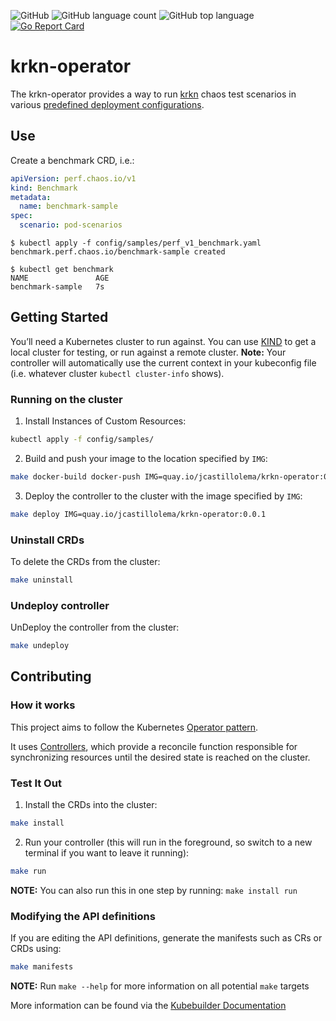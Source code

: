 ![GitHub](https://img.shields.io/github/license/josecastillolema/krkn-operator)
![GitHub language count](https://img.shields.io/github/languages/count/josecastillolema/krkn-operator)
![GitHub top language](https://img.shields.io/github/languages/top/josecastillolema/krkn-operator)
[![Go Report Card](https://goreportcard.com/badge/github.com/josecastillolema/krkn-operator)](https://goreportcard.com/report/github.com/josecastillolema/krkn-operator)

# krkn-operator
The krkn-operator provides a way to run [krkn](https://github.com/redhat-chaos/krkn) chaos test scenarios in various [predefined deployment configurations](https://github.com/redhat-chaos/krkn-hub).

## Use
Create a benchmark CRD, i.e.:
```yaml
apiVersion: perf.chaos.io/v1
kind: Benchmark
metadata:
  name: benchmark-sample
spec:
  scenario: pod-scenarios
```

```
$ kubectl apply -f config/samples/perf_v1_benchmark.yaml
benchmark.perf.chaos.io/benchmark-sample created

$ kubectl get benchmark
NAME               AGE
benchmark-sample   7s
```

## Getting Started
You’ll need a Kubernetes cluster to run against. You can use [KIND](https://sigs.k8s.io/kind) to get a local cluster for testing, or run against a remote cluster.
**Note:** Your controller will automatically use the current context in your kubeconfig file (i.e. whatever cluster `kubectl cluster-info` shows).

### Running on the cluster
1. Install Instances of Custom Resources:

```sh
kubectl apply -f config/samples/
```

2. Build and push your image to the location specified by `IMG`:

```sh
make docker-build docker-push IMG=quay.io/jcastillolema/krkn-operator:0.0.1
```

3. Deploy the controller to the cluster with the image specified by `IMG`:

```sh
make deploy IMG=quay.io/jcastillolema/krkn-operator:0.0.1
```

### Uninstall CRDs
To delete the CRDs from the cluster:

```sh
make uninstall
```

### Undeploy controller
UnDeploy the controller from the cluster:

```sh
make undeploy
```

## Contributing


### How it works
This project aims to follow the Kubernetes [Operator pattern](https://kubernetes.io/docs/concepts/extend-kubernetes/operator/).

It uses [Controllers](https://kubernetes.io/docs/concepts/architecture/controller/),
which provide a reconcile function responsible for synchronizing resources until the desired state is reached on the cluster.

### Test It Out
1. Install the CRDs into the cluster:

```sh
make install
```

2. Run your controller (this will run in the foreground, so switch to a new terminal if you want to leave it running):

```sh
make run
```

**NOTE:** You can also run this in one step by running: `make install run`

### Modifying the API definitions
If you are editing the API definitions, generate the manifests such as CRs or CRDs using:

```sh
make manifests
```

**NOTE:** Run `make --help` for more information on all potential `make` targets

More information can be found via the [Kubebuilder Documentation](https://book.kubebuilder.io/introduction.html)

